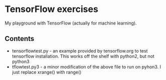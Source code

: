 # TensorFlow exercises

My playground with TensorFlow (actually for machine learning).

## Contents
- tensorflowtest.py - an example provided by tensorflow.org to 
test tensorflow installation. This works off the shelf with python2, 
but not python3
- tflowtest.py3 - a minor modification of the above file to run
on pyhon3. I just replace xrange() with range()

